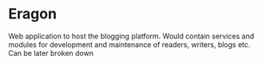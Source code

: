 # Eragon
Web application to host the blogging platform. Would contain services and modules for development and maintenance of readers, writers, blogs etc. Can be later broken down
